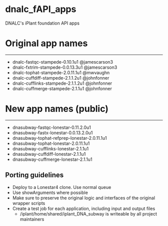 # dnalc_fAPI_apps
DNALC's iPlant foundation API apps

# Original app names
------------------
* dnalc-fastqc-stampede-0.10.1u1  @jamescarson3
* dnalc-fxtrim-stampede-0.0.13.3u1	@jamescarson3
* dnalc-tophat-stampede-2.0.11.1u1    @mwvaughn
* dnalc-cuffdiff-stampede-2.1.1.2u1   @johnfonner
* dnalc-cufflinks-stampede-2.1.1.2u1  @johnfonner
* dnalc-cuffmerge-stampede-2.1.1u1    @johnfonner

# New app names (public)
------------------
* dnasubway-fastqc-lonestar-0.11.2.0u1
* dnasubway-fastx-lonestar-0.0.13.2.0u1
* dnasubway-tophat-refprep-lonestar-2.0.11.1u1
* dnasubway-tophat-lonestar-2.0.11.1u1
* dnasubway-cufflinks-lonestar-2.1.1u1
* dnasubway-cuffdiff-lonestar-2.1.1u1
* dnasubway-cuffmerge-lonestar-2.1.1u1

Porting guidelines
------------------
* Deploy to a Lonestar4 clone. Use normal queue
* Use showArguments where possible
* Make sure to preserve the original logic and interfaces of the original wrapper scripts
* Create a test job for each application, including input and output files
    * /iplant/home/shared/iplant_DNA_subway is writeable by all project maintainers
